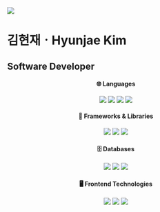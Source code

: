 <img src="https://capsule-render.vercel.app/api?type=venom&color=auto&height=300&section=header&text=Welcome!&fontSize=90&desc=Keep%20learning" />

<h1>김현재ㆍHyunjae Kim</h1>
<h2>Software Developer</h2>
<div align="center">

#### 🌐 Languages
<img src="https://img.shields.io/badge/Dart-0175C2?style=for-the-badge&logo=Dart&logoColor=white">
<img src="https://img.shields.io/badge/C%23-C073D8?style=for-the-badge&logo=&logoColor=white">
<img src="https://img.shields.io/badge/JavaScript-F7DF1E?style=for-the-badge&logo=JavaScript&logoColor=white">
<img src="https://img.shields.io/badge/java-F29111?style=for-the-badge&logo=Java&logoColor=white">

#### 🧱 Frameworks & Libraries
<img src="https://img.shields.io/badge/flutter-02569B?style=for-the-badge&logo=flutter&logoColor=white">
<img src="https://img.shields.io/badge/springboot-6DB33F?style=for-the-badge&logo=springboot&logoColor=white">
<img src="https://img.shields.io/badge/dotnet-512BD4?style=for-the-badge&logo=dotnet&logoColor=white">

#### 🗄️ Databases
<img src="https://img.shields.io/badge/MySQL-4479A1?style=for-the-badge&logo=MySQL&logoColor=white">
<img src="https://img.shields.io/badge/Oracle-C74634?style=for-the-badge&logo=Oracle&logoColor=white">
<img src="https://img.shields.io/badge/MS SQL-81BC06?style=for-the-badge&logo=Mssql&logoColor=white">

#### 🖥️ Frontend Technologies
<img src="https://img.shields.io/badge/HTML5-E34F26?style=for-the-badge&logo=HTML5&logoColor=white">
<img src="https://img.shields.io/badge/CSS3-1572B6?style=for-the-badge&logo=CSS3&logoColor=white">
<img src="https://img.shields.io/badge/JavaScript-F7DF1E?style=for-the-badge&logo=JavaScript&logoColor=white">


<div/>



<!--
*HyunZai/HyunZai* is  _special_ repository because its `README.md` (this file) appears on your GitHub profile

-I’m currently working on
-I’m currently learning 
-I’m looking to collaborate on 
-I’m looking for help with 
-Ask me about 
-How to reach me
-Pronouns
-Fun fact
-->
